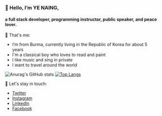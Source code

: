 ### 👋 Hello, I’m YE NAING, 

#### a full stack developer, programming instructor, public speaker, and peace lover.

💬 That's me:
- I’m from Burma, currently living in the Republic of Korea for about 5 years
- I'm a classical boy who loves to read and paint
- I like music and sing in private
- I want to travel around the world


![Anurag's GitHub stats](https://github-readme-stats.vercel.app/api?username=yenaing-dev&show_icons=true&theme=maroongold)
[![Top Langs](https://github-readme-stats.vercel.app/api/top-langs/?username=yenaing-dev&langs_count=8)](https://github.com/anuraghazra/github-readme-stats)


🙆 Let's stay in touch: 
- [Twitter](https://twitter.com/yenaingmm)
- [Instagram](https://www.instagram.com/diaryofyenaingofficial)
- [LinkedIn](https://www.linkedin.com/in/yenaing)
- [Facebook](https://www.facebook.com/diaryofyenaingofficial)
 


<!--
**yenaing-dev/yenaing-dev** is a ✨ _special_ ✨ repository because its `README.md` (this file) appears on your GitHub profile.

Here are some ideas to get you started:

- 🔭 I’m currently working on ...
- 🌱 I’m currently learning ...
- 👯 I’m looking to collaborate on ...
- 🤔 I’m looking for help with ...
- 💬 Ask me about ...
- 📫 How to reach me: ...
- 😄 Pronouns: ...
- ⚡ Fun fact: ...
-->
